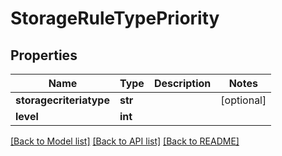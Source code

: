 # StorageRuleTypePriority

## Properties
Name | Type | Description | Notes
------------ | ------------- | ------------- | -------------
**storagecriteriatype** | **str** |  | [optional] 
**level** | **int** |  | 

[[Back to Model list]](../README.md#documentation-for-models) [[Back to API list]](../README.md#documentation-for-api-endpoints) [[Back to README]](../README.md)


